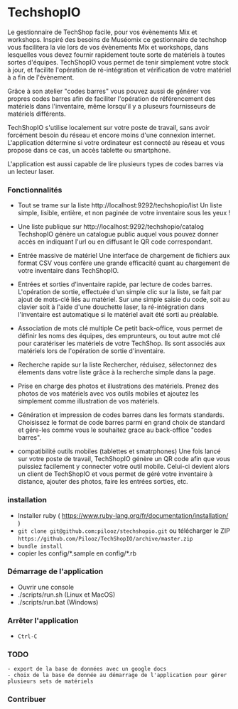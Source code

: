 TechshopIO
==========

Le gestionnaire de TechShop facile, pour vos évènements Mix et workshops.
Inspiré des besoins de Muséomix ce gestionnaire de techshop vous facilitera la vie lors de vos évènements Mix et workshops, dans lesquelles vous devez fournir rapidement toute sorte de matériels à toutes sortes d'équipes.
TechShopIO vous permet de tenir simplement votre stock à jour, et facilite l'opération de ré-intégration et vérification de votre matériel à a fin de l'évènement.

Grâce à son atelier "codes barres" vous pouvez aussi de générer vos propres codes barres afin de faciliter l'opération de référencement des matériels dans l'inventaire, même lorsqu'il y a pluseurs fournisseurs de matériels différents.

TechShopIO s'utilise localement sur votre poste de travail, sans avoir forcément besoin du réseau et encore moins d'une connexion internet. L'application détermine si votre ordinateur est connecté au réseau et vous propose dans ce cas, un accès tablette ou smartphone.

L'application est aussi capable de lire plusieurs types de codes barres via un lecteur laser.

### Fonctionnalités
- Tout se trame sur la liste http://localhost:9292/techshopio/list
	Un liste simple, lisible, entière, et non paginée de votre inventaire sous les yeux !

- Une liste publique sur http://localhost:9292/techshopio/catalog
	TechshopIO génère un catalogue public auquel vous pouvez donner accès en indiquant l'url ou en diffusant le QR code correspondant.

- Entrée massive de matériel
	Une interface de chargement de fichiers aux format CSV vous confère une grande efficacité quant au chargement de votre inventaire dans TechShopIO.

- Entrées et sorties d'inventaire rapide, par lecture de codes barres.
	L'opération de sortie, effectuée d'un simple clic sur la liste, se fait par ajout de mots-clé liés au matériel.
	Sur une simple saisie du code, soit au clavier soit à l'aide d'une douchette laser, la ré-intégration dans l'inventaire est automatique si le matériel avait été sorti au préalable.

- Association de mots clé multiple
	Ce petit back-office, vous permet de définir les noms des équipes, des emprunteurs, ou tout autre mot clé pour caratériser les matériels de votre TechShop. Ils sont associés aux matériels lors de l'opération de sortie d'inventaire.

- Recherche rapide sur la liste
	Rechercher, réduisez, sélectonnez des élements dans votre liste grâce à la recherche simple dans la page.

- Prise en charge des photos et illustrations des matériels.
	Prenez des photos de vos matériels avec vos outils mobiles et ajoutez les simplement comme illustration de vos matériels.

- Génération et impression de codes barres dans les formats standards.
	Choisissez le format de code barres parmi en grand choix de standard et gére-les comme vous le souhaitez grace au back-office "codes barres".

- compatibilité outils mobiles (tablettes et smatrphones)
	Une fois lancé sur votre poste de travail, TechShopIO génère un QR code afin que vous puissiez facilement y connecter votre outil mobile.
	Celui-ci devient alors un client de TechShopIO et vous permet de géré votre inventaire à distance, ajouter des photos, faire les entrées sorties, etc.

### installation

- Installer ruby ( https://www.ruby-lang.org/fr/documentation/installation/ )
- `git clone git@github.com:pilooz/stechshopio.git` ou télécharger le ZIP `https://github.com/Pilooz/TechShopIO/archive/master.zip`
- `bundle install`
- copier les config/\*.sample en config/\*.rb

### Démarrage de l'application
- Ouvrir une console
- ./scripts/run.sh (Linux et MacOS)
- ./scripts/run.bat (Windows)

### Arrêter l'application
- `Ctrl-C`

### TODO
	- export de la base de données avec un google docs
	- choix de la base de donnée au démarrage de l'application pour gérer plusieurs sets de matériels

### Contribuer



